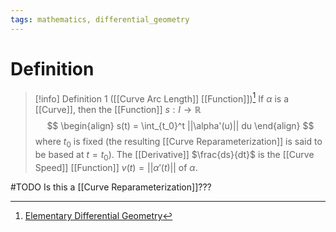 ```yaml
---
tags: mathematics, differential_geometry
---
```


# Definition

> [!info] Definition 1 ([[Curve Arc Length]] [[Function]])[^1]
> If $\alpha$ is a [[Curve]], then the [[Function]] $s: I \rightarrow \mathbb{R}$
> $$
> \begin{align}
> s(t) = \int_{t_0}^t ||\alpha'(u)|| du
> \end{align}
> $$
> where $t_0$ is fixed (the resulting [[Curve Reparameterization]] is said to be based at $t = t_0$).
> The [[Derivative]] $\frac{ds}{dt}$ is the [[Curve Speed]] [[Function]] $v(t) = ||\alpha'(t)||$ of $\alpha$.

#TODO 
Is this a [[Curve Reparameterization]]???

[^1]: [Elementary Differential Geometry](zotero://open-pdf/library/items/F6CCEWIU?page=68)